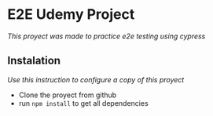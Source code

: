 # E2E Udemy Project
_This proyect was made to practice e2e testing using cypress_

## Instalation
_Use this instruction to configure a copy of this proyect_
+ Clone the proyect from github
+ run `npm install` to get all dependencies